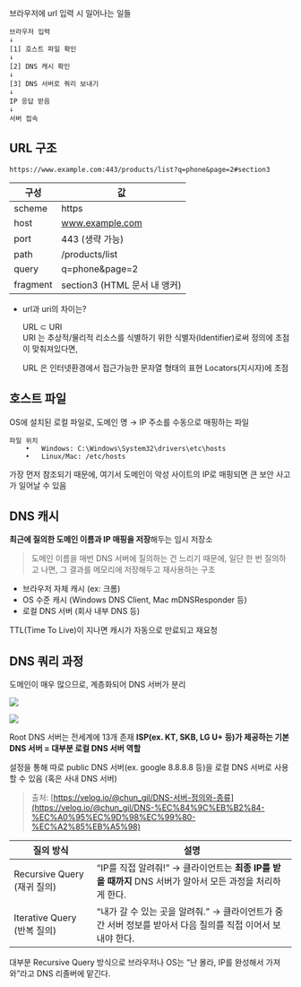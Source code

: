 브라우저에 url 입력 시 일어나는 일들

```
브라우저 입력
↓
[1] 호스트 파일 확인
↓
[2] DNS 캐시 확인
↓
[3] DNS 서버로 쿼리 보내기
↓
IP 응답 받음
↓
서버 접속
```

## URL 구조

```
https://www.example.com:443/products/list?q=phone&page=2#section3
```

| **구성** | **값** |
| --- | --- |
| scheme | https |
| host | www.example.com |
| port | 443 (생략 가능) |
| path | /products/list |
| query | q=phone&page=2 |
| fragment | section3 (HTML 문서 내 앵커) |
- url과 uri의 차이는?
    
    URL ⊂ URI    
    URI 는 추상적/물리적 리소스를 식별하기 위한 식별자(Identifier)로써 정의에 초점이 맞춰져있다면,
    
    URL 은 인터넷환경에서 접근가능한 문자열 형태의 표현 Locators(지시자)에 초점

## 호스트 파일

OS에 설치된 로컬 파일로, 도메인 명 → IP 주소를 수동으로 매핑하는 파일

```
파일 위치
	•	Windows: C:\Windows\System32\drivers\etc\hosts
	•	Linux/Mac: /etc/hosts
```

가장 먼저 참조되기 때문에, 여기서 도메인이 악성 사이트의 IP로 매핑되면 큰 보안 사고가 일어날 수 있음

## DNS 캐시


**최근에 질의한 도메인 이름과 IP 매핑을 저장**해두는 임시 저장소

> 도메인 이름을 매번 DNS 서버에 질의하는 건 느리기 때문에, 일단 한 번 질의하고 나면, 그 결과를 메모리에 저장해두고 재사용하는 구조
> 

- 브라우저 자체 캐시 (ex: 크롬)
- OS 수준 캐시 (Windows DNS Client, Mac mDNSResponder 등)
- 로컬 DNS 서버 (회사 내부 DNS 등)

TTL(Time To Live)이 지나면 캐시가 자동으로 만료되고 재요청

## DNS 쿼리 과정


도메인이 매우 많으므로, 계층화되어 DNS 서버가 분리

![](https://velog.velcdn.com/images%2Fchun_gil%2Fpost%2F1fb63765-8762-4f93-a172-2d8f9fca0b54%2F210111_03.jpg)

![](https://velog.velcdn.com/images%2Fchun_gil%2Fpost%2Fdcd7f9e7-9bfa-42dc-9646-5ac89ba34683%2F210111_03_2.jpg)

Root DNS 서버는 전세계에 13개 존재
**ISP(ex. KT, SKB, LG U+ 등)가 제공하는 기본 DNS 서버 = 대부분 로컬 DNS 서버 역할**

설정을 통해 따로 public DNS 서버(ex. google 8.8.8.8 등)을 로컬 DNS 서버로 사용할 수 있음 (혹은 사내 DNS 서버)

> 출처: [https://velog.io/@chun_gil/DNS-서버-정의와-종류](https://velog.io/@chun_gil/DNS-%EC%84%9C%EB%B2%84-%EC%A0%95%EC%9D%98%EC%99%80-%EC%A2%85%EB%A5%98)
> 

| **질의 방식** | **설명** |
| --- | --- |
| Recursive Query (재귀 질의) | “IP를 직접 알려줘!” → 클라이언트는 **최종 IP를 받을 때까지** DNS 서버가 알아서 모든 과정을 처리하게 한다. |
| Iterative Query (반복 질의) | “내가 갈 수 있는 곳을 알려줘.” → 클라이언트가 중간 서버 정보를 받아서 다음 질의를 직접 이어서 보내야 한다. |

대부분 Recursive Query 방식으로 브라우저나 OS는 “난 몰라, IP를 완성해서 가져와”라고 DNS 리졸버에 맡긴다.
